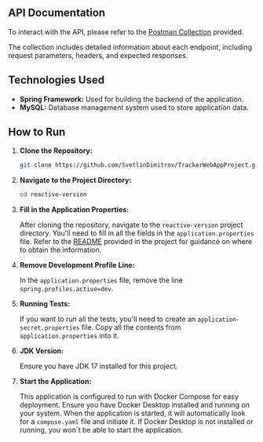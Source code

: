 ## API Documentation

To interact with the API, please refer to the [Postman Collection](https://documenter.getpostman.com/view/26519722/2s9Ykhh4Qv) provided.

The collection includes detailed information about each endpoint, including request parameters, headers, and expected
responses.

## Technologies Used

- **Spring Framework:** Used for building the backend of the application.
- **MySQL:** Database management system used to store application data.

## How to Run

1. **Clone the Repository:**
    ```bash
    git clone https://github.com/SvetlinDimitrov/TrackerWebAppProject.git
    ```

2. **Navigate to the Project Directory:**
    ```bash
    cd reactive-version
    ```

3. **Fill in the Application Properties:**

   After cloning the repository, navigate to the `reactive-version` project directory. You'll need to fill in all the
   fields in the `application.properties` file. Refer to the [README](README.md) provided in the project for guidance on
   where to obtain the information.

4. **Remove Development Profile Line:**

   In the `application.properties` file, remove the line `spring.profiles.active=dev`.

5. **Running Tests:**

   If you want to run all the tests, you'll need to create an `application-secret.properties` file. Copy all the
   contents from `application.properties` into it.

6. **JDK Version:**

   Ensure you have JDK 17 installed for this project.

7. **Start the Application:**

   This application is configured to run with Docker Compose for easy deployment. Ensure you have Docker Desktop
   installed and running on your system. When the application is started, it will automatically look for
   a `compose.yaml` file and initiate it. If Docker Desktop is not installed or running, you won`t be able to start the
   application.
